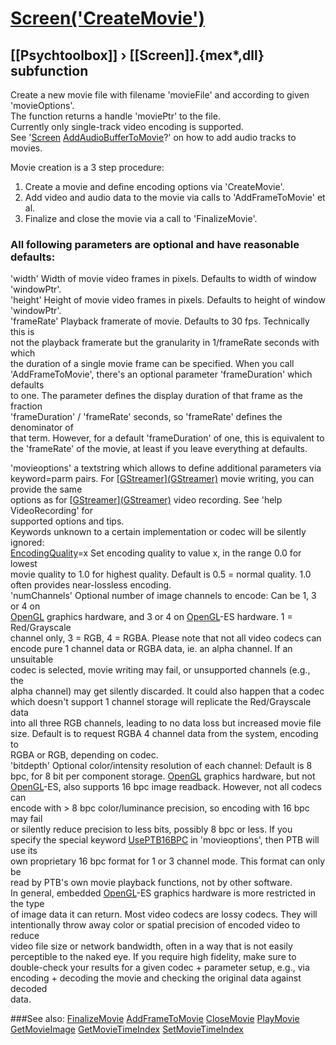 # [Screen('CreateMovie')](Screen-CreateMovie) 
## [[Psychtoolbox]] &#8250; [[Screen]].{mex*,dll} subfunction


Create a new movie file with filename 'movieFile' and according to given  
'movieOptions'.  
The function returns a handle 'moviePtr' to the file.  
Currently only single-track video encoding is supported.  
See '[Screen](Screen) [AddAudioBufferToMovie](AddAudioBufferToMovie)?' on how to add audio tracks to movies.  
  
Movie creation is a 3 step procedure:  
1. Create a movie and define encoding options via 'CreateMovie'.  
2. Add video and audio data to the movie via calls to 'AddFrameToMovie' et al.  
3. Finalize and close the movie via a call to 'FinalizeMovie'.  
  
### All following parameters are optional and have reasonable defaults:  
  
'width' Width of movie video frames in pixels. Defaults to width of window  
'windowPtr'.  
'height' Height of movie video frames in pixels. Defaults to height of window  
'windowPtr'.  
'frameRate' Playback framerate of movie. Defaults to 30 fps. Technically this is  
not the playback framerate but the granularity in 1/frameRate seconds with which  
the duration of a single movie frame can be specified. When you call  
'AddFrameToMovie', there's an optional parameter 'frameDuration' which defaults  
to one. The parameter defines the display duration of that frame as the fraction  
'frameDuration' / 'frameRate' seconds, so 'frameRate' defines the denominator of  
that term. However, for a default 'frameDuration' of one, this is equivalent to  
the 'frameRate' of the movie, at least if you leave everything at defaults.  
  
'movieoptions' a textstring which allows to define additional parameters via  
keyword=parm pairs. For [[GStreamer](GStreamer)][(GStreamer)]((GStreamer)) movie writing, you can provide the same  
options as for [[GStreamer](GStreamer)][(GStreamer)]((GStreamer)) video recording. See 'help VideoRecording' for  
supported options and tips.  
Keywords unknown to a certain implementation or codec will be silently ignored:  
[EncodingQuality](EncodingQuality)=x Set encoding quality to value x, in the range 0.0 for lowest  
movie quality to 1.0 for highest quality. Default is 0.5 = normal quality. 1.0  
often provides near-lossless encoding.  
'numChannels' Optional number of image channels to encode: Can be 1, 3 or 4 on  
[OpenGL](OpenGL) graphics hardware, and 3 or 4 on [OpenGL](OpenGL)-ES hardware. 1 = Red/Grayscale  
channel only, 3 = RGB, 4 = RGBA. Please note that not all video codecs can  
encode pure 1 channel data or RGBA data, ie. an alpha channel. If an unsuitable  
codec is selected, movie writing may fail, or unsupported channels (e.g., the  
alpha channel) may get silently discarded. It could also happen that a codec  
which doesn't support 1 channel storage will replicate the Red/Grayscale data  
into all three RGB channels, leading to no data loss but increased movie file  
size. Default is to request RGBA 4 channel data from the system, encoding to  
RGBA or RGB, depending on codec.  
'bitdepth' Optional color/intensity resolution of each channel: Default is 8  
bpc, for 8 bit per component storage. [OpenGL](OpenGL) graphics hardware, but not  
[OpenGL](OpenGL)-ES, also supports 16 bpc image readback. However, not all codecs can  
encode with \> 8 bpc color/luminance precision, so encoding with 16 bpc may fail  
or silently reduce precision to less bits, possibly 8 bpc or less. If you  
specify the special keyword [UsePTB16BPC](UsePTB16BPC) in 'movieoptions', then PTB will use its  
own proprietary 16 bpc format for 1 or 3 channel mode. This format can only be  
read by PTB's own movie playback functions, not by other software.  
In general, embedded [OpenGL](OpenGL)-ES graphics hardware is more restricted in the type  
of image data it can return. Most video codecs are lossy codecs. They will  
intentionally throw away color or spatial precision of encoded video to reduce  
video file size or network bandwidth, often in a way that is not easily  
perceptible to the naked eye. If you require high fidelity, make sure to  
double-check your results for a given codec + parameter setup, e.g., via  
encoding + decoding the movie and checking the original data against decoded  
data.  
  
  


###See also:
[FinalizeMovie](Screen-FinalizeMovie) [AddFrameToMovie](Screen-AddFrameToMovie) [CloseMovie](Screen-CloseMovie) [PlayMovie](Screen-PlayMovie) [GetMovieImage](Screen-GetMovieImage) [GetMovieTimeIndex](Screen-GetMovieTimeIndex) [SetMovieTimeIndex](Screen-SetMovieTimeIndex)
